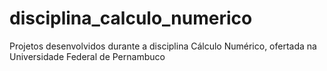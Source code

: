 # disciplina_calculo_numerico
Projetos desenvolvidos durante a disciplina Cálculo Numérico, ofertada na Universidade Federal de Pernambuco
